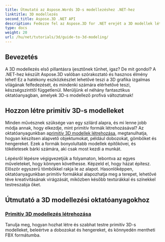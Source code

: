 ```yaml
---
title: Útmutató az Aspose.Words 3D-s modellezéshez .NET-hez
linktitle: 3D modellezés
second_title: Aspose.3D .NET API
description: Fedezze fel az Aspose.3D for .NET erejét a 3D modellek létrehozásáról szóló szakértői útmutatókkal. Kezdje el sajátítania 3D-s tervezési készségeit.
type: docs
weight: 20
url: /hu/net/tutorials/3d/guide-to-3d-modeling/
---
```

## Bevezetés

A 3D modellezés első pillantásra ijesztőnek tűnhet, igaz? De mit gondol? A .NET-hez készült Aspose.3D valóban szórakoztató és hasznos élmény lehet! Ez a hatékony eszközkészlet lehetővé teszi a 3D grafika izgalmas világának felfedezését, és mindenki számára elérhetővé teszi, készségszinttől függetlenül. Merüljünk el néhány fantasztikus oktatóanyagban, amelyek 3D-s modellező profivá változtatnak!

## Hozzon létre primitív 3D-s modelleket

 Minden művésznek szüksége van egy szilárd alapra, és mi lenne jobb módja annak, hogy elkezdje, mint primitív formák létrehozásával? Az oktatóanyagunkban a[primitív 3D modellek létrehozása](./create-primitive-3d-modeling/), megtanulhatja, hogyan készítsen alapvető objektumokat, például dobozokat, gömböket és hengereket. Ezek a formák bonyolultabb modellek építőkövei, és tökéletesek bárki számára, aki csak most kezdi a munkát.

Lépésről lépésre végigvezetjük a folyamaton, lebontva az egyes műveleteket, hogy könnyen követhesse. Képzeld el, hogy házat építesz. Először egyszerű tömbökkel rakja le az alapot. Hasonlóképpen, oktatóanyagunkban primitív formákkal alapozhatja meg a terepet, lehetővé téve kreativitásának virágzását, miközben később textúrákkal és színekkel testreszabja őket. 

## Útmutató a 3D modellezési oktatóanyagokhoz
### [Primitív 3D modellezés létrehozása](./create-primitive-3d-modeling/)
Tanulja meg, hogyan hozhat létre és szabhat testre primitív 3D-s modelleket, beleértve a dobozokat és hengereket, és könnyedén mentheti FBX formátumba.